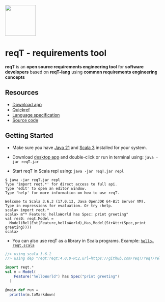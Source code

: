 <img src="https://github.com/reqT/reqT/blob/4.x/logo/reqT.jpg?raw=true" width="100"> 

# reqT - requirements tool

**reqT** is an **open source requirements engineering tool** for **software developers** based on **reqT-lang** using **common requirements engineering concepts**

## Resources

* [Download app](https://github.com/reqT/reqT/releases/latest/download/reqT.jar) 
* [Quickref](https://github.com/reqT/reqT-lang/releases/latest/download/reqT-quickref-GENERATED.pdf) 
* [Language specification](https://github.com/reqT/reqT-lang/blob/main/docs/langSpec-GENERATED.md) 
* [Source code](https://github.com/reqT)

## Getting Started

* Make sure you have [Java 21]() and [Scala 3]() installed for your system. 

* Download [desktop app](https://github.com/reqT/reqT/releases/latest/download/reqT.jar) and double-click or run in terminal using: `java -jar reqT.jar`

* Start reqT in Scala repl using: `java -jar reqT.jar repl`

```
$ java -jar reqT.jar repl
Type 'import reqt.*' for direct access to full api.
Type 'edit' to open an editor window.
Type 'help' for more information on how to use reqT.

Welcome to Scala 3.6.3 (17.0.13, Java OpenJDK 64-Bit Server VM).
Type in expressions for evaluation. Or try :help.
scala> import reqt.*
scala> m"* Feature: helloWorld has Spec: print greeting"
val res0: reqt.Model = 
  Model(Rel(Ent(Feature,helloWorld),Has,Model(StrAttr(Spec,print greeting))))
scala> 
```
* You can also use reqT as a library in Scala programs. Example: [`hello-reqt.scala`](https://github.com/reqT/reqT/blob/4.x/hello-reqt.scala) 

```scala
//> using scala 3.6.2
//> using dep "reqt:reqt:4.0.0-RC2,url=https://github.com/reqT/reqT/releases/download/v4.0.0-RC2/reqT-4.0.0-RC2.jar"

import reqt.*
val m = Model(
    Feature("helloWorld") has Spec("print greeting")
  )

@main def run = 
  println(m.toMarkdown)
```
